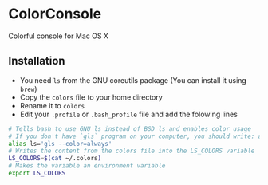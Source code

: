ColorConsole
============

Colorful console for Mac OS X

## Installation
- You need ```ls``` from the GNU coreutils package (You can install it using ```brew```)
- Copy the ```colors``` file to your home directory
- Rename it to ```colors```
- Edit your ```.profile``` or ```.bash_profile``` file and add the folowing lines

```bash
# Tells bash to use GNU ls instead of BSD ls and enables color usage 
# If you don't have `gls` program on your computer, you should write: alias ls='ls -G'
alias ls='gls --color=always'
# Writes the content from the colors file into the LS_COLORS variable
LS_COLORS=$(cat ~/.colors)
# Makes the variable an environment variable
export LS_COLORS

```
